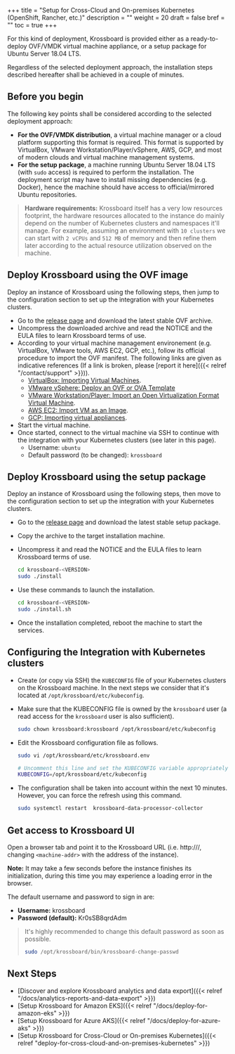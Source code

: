 +++
title = "Setup for Cross-Cloud and On-premises Kubernetes (OpenShift, Rancher, etc.)"
description = ""
weight = 20
draft = false
bref = ""
toc = true 
+++

For this kind of deployment, Krossboard is provided either as a ready-to-deploy OVF/VMDK virtual machine appliance, or a setup package for Ubuntu Server 18.04 LTS.

Regardless of the selected deployment approach, the installation steps described hereafter shall be achieved in a couple of minutes. 

## Before you begin
The following key points shall be considered according to the selected deployment approach:

* **For the OVF/VMDK distribution**, a virtual machine manager or a cloud platform supporting this format is required. This format is supported by VirtualBox, VMware Workstation/Player/vSphere, AWS, GCP, and most of modern clouds and virtual machine management systems.
* **For the setup package**, a machine running Ubuntu Server 18.04 LTS (with `sudo` access) is required to perform the installation. The deployment script may have to install missing dependencies (e.g. Docker), hence the machine should have access to official/mirrored Ubuntu repositories.

> **Hardware requirements:** Krossboard itself has a very low resources footprint, the hardware resources allocated to the instance do mainly depend on the number of Kubernetes clusters and namespaces it'll manage. For example, assuming an environment with `10 clusters` we can start with `2 vCPUs` and `512 MB` of memory and then refine them later according to the actual resource utilization observed on the machine.

## Deploy Krossboard using the OVF image
Deploy an instance of Krossboard using the following steps, then jump to the configuration section to set up the integration with your Kubernetes clusters.

* Go to the [release page](https://github.com/2-alchemists/krossboard/releases) and download the latest stable OVF archive.
* Uncompress the downloaded archive and read the NOTICE and the EULA files to learn Krossboard terms of use.
* According to your virtual machine management environement (e.g. VirtualBox, VMware tools, AWS EC2, GCP, etc.), follow its official procedure to import the OVF manifest. The following links are given as indicative references (If a link is broken, please [report it here]({{< relref "/contact/support" >}})).
  * [VirtualBox: Importing Virtual Machines](https://docs.oracle.com/en/virtualization/virtualbox/6.0/user/ovf.html#ovf-about).
  * [VMware vSphere: Deploy an OVF or OVA Template](https://docs.vmware.com/en/VMware-vSphere/7.0/com.vmware.vsphere.vm_admin.doc/GUID-17BEDA21-43F6-41F4-8FB2-E01D275FE9B4.html)
  * [VMware Workstation/Player: Import an Open Virtualization Format Virtual Machine](https://docs.vmware.com/en/VMware-Workstation-Player-for-Linux/14.0/com.vmware.player.linux.using.doc/GUID-DDCBE9C0-0EC9-4D09-8042-18436DA62F7A.html).
  * [AWS EC2: Import VM as an Image](https://docs.aws.amazon.com/fr_fr/vm-import/latest/userguide/vmimport-image-import.html#import-vm-image).
  * [GCP: Importing virtual appliances](https://cloud.google.com/compute/docs/import/import-ovf-files).
* Start the virtual machine. 
* Once started, connect to the virtual machine via SSH to continue with the integration with your Kubernetes clusters (see later in this page).
  * Username: `ubuntu`
  * Default password (to be changed): `krossboard` 

## Deploy Krossboard using the setup package
Deploy an instance of Krossboard using the following steps, then move to the configuration section to set up the integration with your Kubernetes clusters.

* Go to the [release page](https://github.com/2-alchemists/krossboard/releases) and download the latest stable setup package.
* Copy the archive to the target installation machine.
* Uncompress it and read the NOTICE and the EULA files to learn Krossboard terms of use.
  ```sh
  cd krossboard-<VERSION>
  sudo ./install
  ```
* Use these commands to launch the installation.

  ```sh
  cd krossboard-<VERSION>
  sudo ./install.sh
  ```
* Once the installation completed, reboot the machine to start the services.

## Configuring the Integration with Kubernetes clusters
* Create (or copy via SSH) the `KUBECONFIG` file of your Kubernetes clusters on the Krossboard machine.
  In the next steps we consider that it's located at `/opt/krossboard/etc/kubeconfig`.

* Make sure that the KUBECONFIG file is owned by the `krossboard` user (a read access for the `krossboard` user is also sufficient).
  
  ```sh
  sudo chown krossboard:krossboard /opt/krossboard/etc/kubeconfig
  ```

* Edit the Krossboard configuration file as follows.
  
  ```sh
  sudo vi /opt/krossboard/etc/krossboard.env

  # Uncomment this line and set the KUBECONFIG variable appropriately.
  KUBECONFIG=/opt/krossboard/etc/kubeconfig
  ```
  
* The configuration shall be taken into account within the next 10 minutes. However, you can force the refresh using this command.

  ```sh
  sudo systemctl restart  krossboard-data-processor-collector
  ```

## Get access to Krossboard UI
Open a browser tab and point it to the Krossboard URL (i.e. http://<machine-addr>/, changing `<machine-addr>` with the address of the instance).
 
**Note:** It may take a few seconds before the instance finishes its initialization, during this time you may experience a loading error in the browser.

The default username and password to sign in are:

* **Username:** krossboard
* **Password (default):** Kr0sSB8qrdAdm

> It's highly recommended to change this default password as soon as possible. 
> ```bash
> sudo /opt/krossboard/bin/krossboard-change-passwd
> ```

## Next Steps
* [Discover and explore Krossboard analytics and data export]({{< relref "/docs/analytics-reports-and-data-export" >}})
* [Setup Krossboard for Amazon EKS]({{< relref "/docs/deploy-for-amazon-eks" >}})
* [Setup Krossboard for Azure AKS]({{< relref "/docs/deploy-for-azure-aks" >}})
* [Setup Krossboard for Cross-Cloud or On-premises Kubernetes]({{< relref "deploy-for-cross-cloud-and-on-premises-kubernetes" >}})